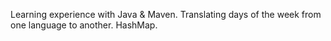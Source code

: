 Learning experience with Java & Maven. Translating days of the week from one language to another. HashMap.
